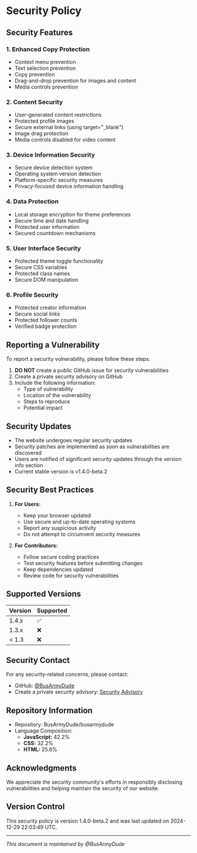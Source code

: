 # Security Policy

## Security Features

### 1. Enhanced Copy Protection
- Context menu prevention
- Text selection prevention
- Copy prevention
- Drag-and-drop prevention for images and content
- Media controls prevention

### 2. Content Security
- User-generated content restrictions
- Protected profile images
- Secure external links (using target="_blank")
- Image drag protection
- Media controls disabled for video content

### 3. Device Information Security
- Secure device detection system
- Operating system version detection
- Platform-specific security measures
- Privacy-focused device information handling

### 4. Data Protection
- Local storage encryption for theme preferences
- Secure time and date handling
- Protected user information
- Secured countdown mechanisms

### 5. User Interface Security
- Protected theme toggle functionality
- Secure CSS variables
- Protected class names
- Secure DOM manipulation

### 6. Profile Security
- Protected creator information
- Secure social links
- Protected follower counts
- Verified badge protection

## Reporting a Vulnerability

To report a security vulnerability, please follow these steps:

1. **DO NOT** create a public GitHub issue for security vulnerabilities
2. Create a private security advisory on GitHub
3. Include the following information:
   - Type of vulnerability
   - Location of the vulnerability
   - Steps to reproduce
   - Potential impact

## Security Updates

- The website undergoes regular security updates
- Security patches are implemented as soon as vulnerabilities are discovered
- Users are notified of significant security updates through the version info section
- Current stable version is v1.4.0-beta.2

## Security Best Practices

1. **For Users:**
   - Keep your browser updated
   - Use secure and up-to-date operating systems
   - Report any suspicious activity
   - Do not attempt to circumvent security measures

2. **For Contributors:**
   - Follow secure coding practices
   - Test security features before submitting changes
   - Keep dependencies updated
   - Review code for security vulnerabilities

## Supported Versions

| Version | Supported          |
| ------- | ------------------ |
| 1.4.x   | :white_check_mark: |
| 1.3.x   | :x:                |
| < 1.3   | :x:                |

## Security Contact

For any security-related concerns, please contact:
- GitHub: [@BusArmyDude](https://github.com/BusArmyDude)
- Create a private security advisory: [Security Advisory](https://github.com/BusArmyDude/busarmydude/security/advisories/new)

## Repository Information
- Repository: BusArmyDude/busarmydude
- Language Composition:
  - **JavaScript:** 42.2%
  - **CSS:** 32.2%
  - **HTML:** 25.6%

## Acknowledgments

We appreciate the security community's efforts in responsibly disclosing vulnerabilities and helping maintain the security of our website.

## Version Control

This security policy is version 1.4.0-beta.2 and was last updated on 2024-12-29 22:03:49 UTC.

---

*This document is maintained by @BusArmyDude*

